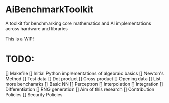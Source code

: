 # AiBenchmarkToolkit
A toolkit for benchmarking core mathematics and AI implementations across hardware and libraries

This is a WIP!

# TODO:
[] Makefile
[] Initial Python implementations of algebraic basics
  [] Newton's Method
  [] Test data
  [] Dot product
  [] Cross product
  [] Opening data
  [] List more benchamrks
  [] Basic NN
  [] Perceptron
  [] Interpolation
  [] Integration
  [] Differentiation
  [] RNG generation
[] Aim of this research
[] Contribution Policies
[] Security Policies
